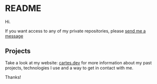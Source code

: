 # README

Hi.

If you want access to any of my private repositories, please [send me a message](https://www.cartes.dev/contact)

## Projects

Take a look at my website: [cartes.dev](https://www.cartes.dev) for more information about my past projects, technologies I use and a way to get in contact with me.

Thanks!
